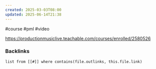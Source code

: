```yaml
---
created: 2025-03-03T08:00
updated: 2025-06-14T21:38
---
```

#course #pml #video

https://productionmusiclive.teachable.com/courses/enrolled/2580526

### Backlinks
```dataview 
list from [[#]] where contains(file.outlinks, this.file.link)
```

